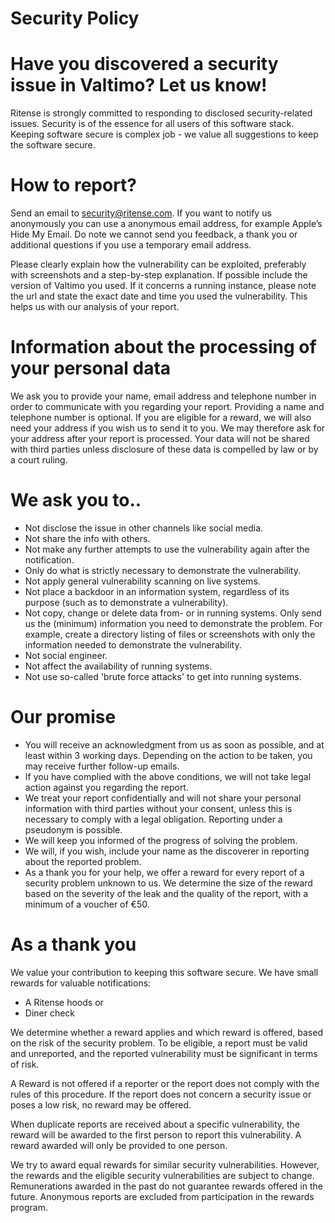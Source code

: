 # Security Policy

# Have you discovered a security issue in Valtimo? Let us know! 
Ritense is strongly committed to responding to disclosed security-related issues.  Security is of the essence for all users of this software stack. Keeping software secure is complex job - we value all suggestions to keep the software secure. 

# How to report?
Send an email to security@ritense.com. If you want to notify us anonymously you can use a anonymous email address, for example Apple’s Hide My Email. Do note we cannot send you feedback, a thank you or additional questions if you use a temporary email address.  

Please clearly explain how the vulnerability can be exploited, preferably with screenshots and a step-by-step explanation. If possible include the version of Valtimo you used. If it concerns a running instance, please note the url and state the exact date and time you used the vulnerability. This helps us with our analysis of your report. 

# Information about the processing of your personal data 
We ask you to provide your name, email address and telephone number in order to communicate with you regarding your report. Providing a name and telephone number is optional. If you are eligible for a reward, we will also need your address if you wish us to send it to you. We may therefore ask for your address after your report is processed. Your data will not be shared with third parties unless disclosure of these data is compelled by law or by a court ruling.

# We ask you to..
- Not disclose the issue in other channels like social media. 
- Not share the info with others. 
- Not make any further attempts to use the vulnerability again after the notification.
- Only do what is strictly necessary to demonstrate the vulnerability.
- Not apply general vulnerability scanning on live systems.
- Not place a backdoor in an information system, regardless of its purpose (such as to demonstrate a vulnerability).
- Not copy, change or delete data from- or in running systems. Only send us the (minimum) information you need to demonstrate the problem. For example, create a directory listing of files or screenshots with only the information needed to demonstrate the vulnerability.
- Not social engineer. 
- Not affect the availability of running systems.
- Not use so-called 'brute force attacks' to get into running systems.

# Our promise
- You will receive an acknowledgment from us as soon as possible, and at least within 3 working days. Depending on the action to be taken, you may receive further follow-up emails. 
- If you have complied with the above conditions, we will not take legal action against you regarding the report. 
- We treat your report confidentially and will not share your personal information with third parties without your consent, unless this is necessary to comply with a legal obligation. Reporting under a pseudonym is possible. 
- We will keep you informed of the progress of solving the problem.
- We will, if you wish, include your name as the discoverer in reporting about the reported problem. 
- As a thank you for your help, we offer a reward for every report of a security problem unknown to us. We determine the size of the reward based on the severity of the leak and the quality of the report, with a minimum of a voucher of €50.

# As a thank you
We value your contribution to keeping this software secure. We have small rewards for valuable notifications: 

- A Ritense hoods or
- Diner check

We determine whether a reward applies and which reward is offered, based on the risk of the security problem. To be eligible, a report must be valid and unreported, and the reported vulnerability must be significant in terms of risk. 

A Reward is not offered if a reporter or the report does not comply with the rules of this procedure.
If the report does not concern a security issue or poses a low risk, no reward may be offered.

When duplicate reports are received about a specific vulnerability, the reward will be awarded to the first person to report this vulnerability. A reward awarded will only be provided to one person.

We try to award equal rewards for similar security vulnerabilities. However, the rewards and the eligible security vulnerabilities are subject to change. Remunerations awarded in the past do not guarantee rewards offered in the future. Anonymous reports are excluded from participation in the rewards program.
